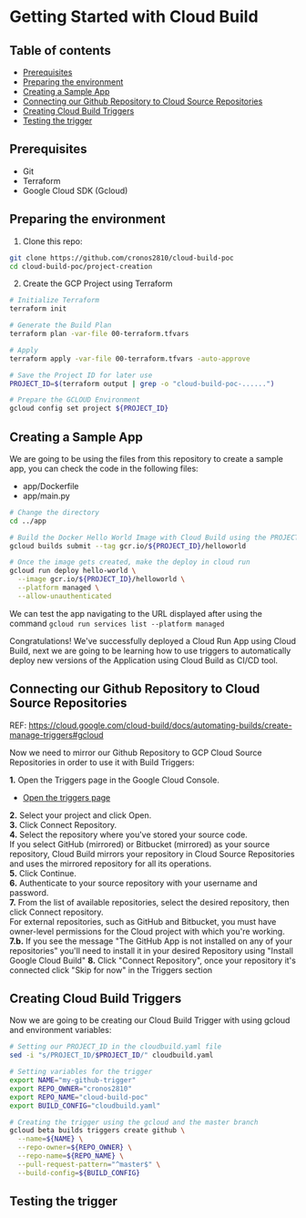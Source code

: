 # Getting Started with Cloud Build

## Table of contents

<!-- MarkdownTOC autolink="true" -->

- [Prerequisites](#prerequisites)
- [Preparing the environment](#preparing-the-environment)
- [Creating a Sample App](#creating-a-sample-app)
- [Connecting our Github Repository to Cloud Source Repositories](#connecting-our-github-repository-to-cloud-source-repositories)
- [Creating Cloud Build Triggers](#creating-cloud-build-triggers)
- [Testing the trigger](#testing-the-trigger)

<!-- /MarkdownTOC -->

## Prerequisites

- Git
- Terraform
- Google Cloud SDK (Gcloud) 

## Preparing the environment

1. Clone this repo:

```bash
git clone https://github.com/cronos2810/cloud-build-poc
cd cloud-build-poc/project-creation
```

2. Create the GCP Project using Terraform

```bash
# Initialize Terraform
terraform init

# Generate the Build Plan
terraform plan -var-file 00-terraform.tfvars

# Apply
terraform apply -var-file 00-terraform.tfvars -auto-approve

# Save the Project ID for later use
PROJECT_ID=$(terraform output | grep -o "cloud-build-poc-......")

# Prepare the GCLOUD Environment
gcloud config set project ${PROJECT_ID}
```

## Creating a Sample App

We are going to be using the files from this repository to create a sample app, you can check the code in the following files:

- app/Dockerfile
- app/main.py

```bash
# Change the directory
cd ../app

# Build the Docker Hello World Image with Cloud Build using the PROJECT_ID variable created before
gcloud builds submit --tag gcr.io/${PROJECT_ID}/helloworld

# Once the image gets created, make the deploy in cloud run
gcloud run deploy hello-world \
  --image gcr.io/${PROJECT_ID}/helloworld \
  --platform managed \
  --allow-unauthenticated
```

We can test the app navigating to the URL displayed after using the command `gcloud run services list --platform managed`

Congratulations! We've successfully deployed a Cloud Run App using Cloud Build, next we are going to be learning how to use triggers to automatically deploy new versions of the Application using Cloud Build as CI/CD tool. 

## Connecting our Github Repository to Cloud Source Repositories

REF: https://cloud.google.com/cloud-build/docs/automating-builds/create-manage-triggers#gcloud

Now we need to mirror our Github Repository to GCP Cloud Source Repositories in order to use it with Build Triggers:

**1.** Open the Triggers page in the Google Cloud Console.

- [Open the triggers page](https://console.cloud.google.com/cloud-build/triggers?_ga=2.81884566.1637700177.1602688157-871824636.1602688157)

**2.** Select your project and click Open.  
**3.** Click Connect Repository.  
**4.** Select the repository where you've stored your source code.  
If you select GitHub (mirrored) or Bitbucket (mirrored) as your source repository, Cloud Build mirrors your repository in Cloud Source Repositories and uses the mirrored repository for all its operations.  
**5.** Click Continue.  
**6.** Authenticate to your source repository with your username and password.  
**7.** From the list of available repositories, select the desired repository, then click Connect repository.  
For external repositories, such as GitHub and Bitbucket, you must have owner-level permissions for the Cloud project with which you're working.  
**7.b.** If you see the message "The GitHub App is not installed on any of your repositories" you'll need to install it in your desired Repository using "Install Google Cloud Build"
**8.** Click "Connect Repository", once your repository it's connected click "Skip for now" in the Triggers section

## Creating Cloud Build Triggers

Now we are going to be creating our Cloud Build Trigger with using gcloud and environment variables: 

```bash
# Setting our PROJECT_ID in the cloudbuild.yaml file
sed -i "s/PROJECT_ID/$PROJECT_ID/" cloudbuild.yaml

# Setting variables for the trigger
export NAME="my-github-trigger"
export REPO_OWNER="cronos2810"
export REPO_NAME="cloud-build-poc"
export BUILD_CONFIG="cloudbuild.yaml"

# Creating the trigger using the gcloud and the master branch
gcloud beta builds triggers create github \
  --name=${NAME} \
  --repo-owner=${REPO_OWNER} \
  --repo-name=${REPO_NAME} \
  --pull-request-pattern="^master$" \
  --build-config=${BUILD_CONFIG}
```

## Testing the trigger

